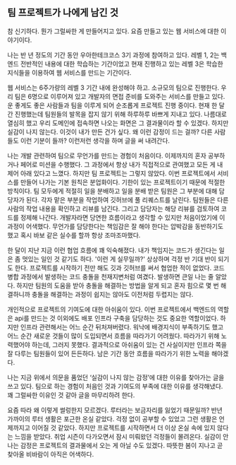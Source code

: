 ## 팀 프로젝트가 나에게 남긴 것

참 신기하다. 뭔가 그럴싸한 게 만들어지고 있다. 요즘 만들고 있는 웹 서비스에 대한 이야기이다.

나는 반 년 정도의 기간 동안 우아한테크코스 3기 과정에 참여하고 있다. 
레벨 1, 2는 백엔드 전반적인 내용에 대한 학습하는 기간이었고 현재 진행하고 있는 레벨 3은 학습한 지식들을 이용하여 웹 서비스를 만드는 기간이다.

웹 서비스는 6주가량의 레벨 3 기간 내에 완성해야 하고. 소규모의 팀으로 진행한다.
우리 팀은 6명으로 이루어져 있고 개발자의 면접 준비를 도와주는 서비스를 만들고 있다.
운 좋게도 좋은 사람들과 팀을 이루게 되어 순조롭게 프로젝트 진행 중이다.
현재 한 달간 진행했는데 팀원들의 발목을 잡지 않기 위해 하루하루 바쁘게 지내고 있다.
나름대로 열심히 했고  우리 도메인에 접속하면 나오는 화면은 그 결과물이라 할 수 있겠다.
하지만 실감이 나지 않는다. 이것이 내가 만든 건가 싶다. 왜 이런 감정이 드는 걸까?
다른 사람들도 이런 기분이 들까? 이런저런 생각을 하며 글을 써 내려간다.

나는 개발 관련하여 팀으로 무언가를 만드는 경험이 처음이다. 
이제까지의 혼자 공부하거나 페어로 미션을 수행했다. 
그 과정에서 항상 내가 직접적으로 관여했고 모든 게 내 제어 아래 있다고 느꼈다. 
하지만 팀 프로젝트는 그렇지 않았다.
이번 프로젝트에서 서비스를 만들어 나가는 기본 원칙은 분업화이다. 
기한이 있는 프로젝트이기 때문에 적절한 방칙이다.
팀 모두에게 적절히 일을 분배하고 일을 분배 받은 팀원은 그 부분에 대해 담당자가 된다.
각자 맡은 부분을 작업하여 깃허브에 풀 리퀘스트를 날린다.
팀원들은 다른 사람의 작업 내용을 확인하고 리뷰를 남긴다.
그리고 담당자는 해당 리뷰를 검토하여 코드를 정제해 나간다.
개발자라면 당연한 흐름이라고 생각할 수 있지만 처음이었기에 이 과정이 어색했다.
무언가를 담당한다는 책임감은 잘 해야 한다는 압박감을 동반하기도 했고 혹시 바보 같은 실수를 할까 항상 조마조마했다.

한 달이 지난 지금 이런 협업 흐름에 꽤 익숙해졌다. 
내가 책임지는 코드가 생긴다는 일은 좀 멋있는 일인 것 같기도 하다.
'이런 게 실무일까?' 상상하며 걱정 반 기대  반이 되기도 한다.
프로젝트를 시작하기 전만 해도 깃과 깃허브를 써서 협업한 적이 없었다.
코드 병합 과정에서 발생하는 코드 충돌을 천재지변처럼 여겼다. 발생하면 큰일 나는 줄 알았다.
하지만 팀원의 도움을 받아 충돌을 해결하는 방법을 알게 되고 혼자 힘으로 몇 번 해결하니까 충돌을 해결하는 과정이 쉽지는 않아도 이전처럼 두렵지는 않다.

개인적으로 프로젝트의 기여도에 대한 아쉬움이 있다.
이번 프로젝트에서 백엔드의 역할은 api를 만드는 것 이외에도 배포 인프라 구축을 담당하는 것도 중요한 역할이었다. 
하지만 인프라 관련해서는 어느 순간 뒤처져버렸다.
워낙에 배경지식이 부족하기도 했고 어느 순간 새로운 것들이 많이 도입되면서 흐름을 따라가기 어려웠다.
따라가기 위해 노력했어야 하는데, 그러지 못했다.
결과적으로 아쉬움이 있는 건 사실이지만 인프라 쪽을 잘 다루는 팀원들이 있어 든든하다.
남은 기간 동안 흐름을 따라가기 위한 노력을 해야겠다.

나는 지금 위에서 의문을 품었던 ‘실감이 나지 않는 감정’에 대한 이유를 찾아가는 글을 쓰고 있다.
팀으로 하는 경험이 처음인 것과 기여도의 부족에 대한 이유를 생각해냈다.
꽤 그럴싸한 이유인 것 같아 글을 마무리하려 한다.

요즘 따라 왜 이렇게 썰렁한지 모르겠다.
루터라는 보금자리를 잃었기 때문일까? 반년 가까이의 루터 생활은 포근한 온실 같았다.
걱정 없이 공부할 수 있었고 그런 생활은 언제까지고 이어질 것 같았다.
하지만 프로젝트를 시작하면서 더 이상 온실 속에 있지 않다는 느낌을 받았다.
취업 시즌이 다가오면서 잠시 미뤄왔던 걱정들이 몰려온다.
실감이 안 나는 감정은 프로젝트의 결과물에서 오는 게 아닐 수도 있겠다.
따뜻한 봄이 지나고 곧 찾아올 비바람이 아직은 어색하다.
